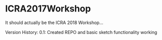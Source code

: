 # ICRA2017Workshop

It should actually be the ICRA 2018 Workshop...

Version History:
0.1: Created REPO and basic sketch functionality working